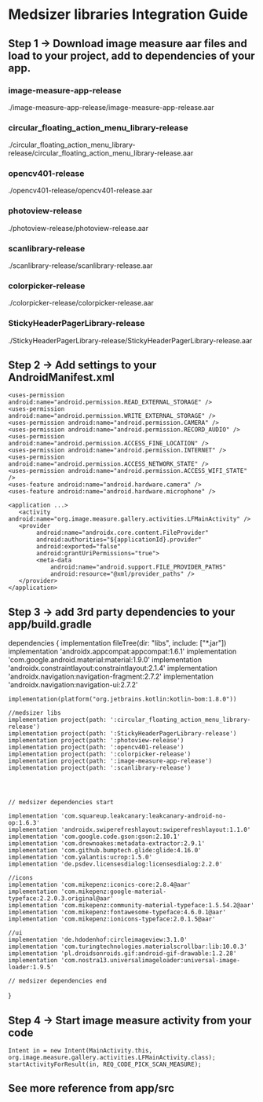# Medsizer libraries Integration Guide

## Step 1 -> Download image measure aar files and load to your project, add to dependencies of your app.

### image-measure-app-release

./image-measure-app-release/image-measure-app-release.aar

### circular_floating_action_menu_library-release

./circular_floating_action_menu_library-release/circular_floating_action_menu_library-release.aar

### opencv401-release

./opencv401-release/opencv401-release.aar

### photoview-release

./photoview-release/photoview-release.aar

### scanlibrary-release

./scanlibrary-release/scanlibrary-release.aar

### colorpicker-release

./colorpicker-release/colorpicker-release.aar

### StickyHeaderPagerLibrary-release

./StickyHeaderPagerLibrary-release/StickyHeaderPagerLibrary-release.aar


## Step 2 -> Add settings to your AndroidManifest.xml

    <uses-permission android:name="android.permission.READ_EXTERNAL_STORAGE" />
    <uses-permission android:name="android.permission.WRITE_EXTERNAL_STORAGE" />
    <uses-permission android:name="android.permission.CAMERA" />
    <uses-permission android:name="android.permission.RECORD_AUDIO" />
    <uses-permission android:name="android.permission.ACCESS_FINE_LOCATION" />
    <uses-permission android:name="android.permission.INTERNET" />
    <uses-permission android:name="android.permission.ACCESS_NETWORK_STATE" />
    <uses-permission android:name="android.permission.ACCESS_WIFI_STATE" />
    <uses-feature android:name="android.hardware.camera" />
    <uses-feature android:name="android.hardware.microphone" />

    <application ...>
       <activity android:name="org.image.measure.gallery.activities.LFMainActivity" />
       <provider
            android:name="androidx.core.content.FileProvider"
            android:authorities="${applicationId}.provider"
            android:exported="false"
            android:grantUriPermissions="true">
            <meta-data
                android:name="android.support.FILE_PROVIDER_PATHS"
                android:resource="@xml/provider_paths" />
       </provider>
    </application>

    
## Step 3 ->  add 3rd party dependencies to your app/build.gradle

   dependencies {
    implementation fileTree(dir: "libs", include: ["*.jar"])
    implementation 'androidx.appcompat:appcompat:1.6.1'
    implementation 'com.google.android.material:material:1.9.0'
    implementation 'androidx.constraintlayout:constraintlayout:2.1.4'
    implementation 'androidx.navigation:navigation-fragment:2.7.2'
    implementation 'androidx.navigation:navigation-ui:2.7.2'


    implementation(platform("org.jetbrains.kotlin:kotlin-bom:1.8.0"))

    //medsizer libs
    implementation project(path: ':circular_floating_action_menu_library-release')
    implementation project(path: ':StickyHeaderPagerLibrary-release')
    implementation project(path: ':photoview-release')
    implementation project(path: ':opencv401-release')
    implementation project(path: ':colorpicker-release')
    implementation project(path: ':image-measure-app-release')
    implementation project(path: ':scanlibrary-release')




    // medsizer dependencies start

    implementation 'com.squareup.leakcanary:leakcanary-android-no-op:1.6.3'
    implementation 'androidx.swiperefreshlayout:swiperefreshlayout:1.1.0'
    implementation 'com.google.code.gson:gson:2.10.1'
    implementation 'com.drewnoakes:metadata-extractor:2.9.1'
    implementation 'com.github.bumptech.glide:glide:4.16.0'
    implementation 'com.yalantis:ucrop:1.5.0'
    implementation 'de.psdev.licensesdialog:licensesdialog:2.2.0'

    //icons
    implementation 'com.mikepenz:iconics-core:2.8.4@aar'
    implementation 'com.mikepenz:google-material-typeface:2.2.0.3.original@aar'
    implementation 'com.mikepenz:community-material-typeface:1.5.54.2@aar'
    implementation 'com.mikepenz:fontawesome-typeface:4.6.0.1@aar'
    implementation 'com.mikepenz:ionicons-typeface:2.0.1.5@aar'

    //ui
    implementation 'de.hdodenhof:circleimageview:3.1.0'
    implementation 'com.turingtechnologies.materialscrollbar:lib:10.0.3'
    implementation 'pl.droidsonroids.gif:android-gif-drawable:1.2.28'
    implementation 'com.nostra13.universalimageloader:universal-image-loader:1.9.5'

    // medsizer dependencies end
}


 
## Step 4 -> Start image measure activity from your code

    Intent in = new Intent(MainActivity.this, org.image.measure.gallery.activities.LFMainActivity.class);
    startActivityForResult(in, REQ_CODE_PICK_SCAN_MEASURE);
    
## See more reference from app/src
